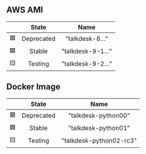 
## AWS AMI

|  | State | Name |
| :---: | :---: | :---: |
🟥 | Deprecated | "talkdesk-8..."
🟩 | Stable | "talkdesk-9-1..."
🟨 | Testing | "talkdesk-9-2..."



## Docker Image

|  | State | Name |
| :---: | :---: | :---: |
🟥 | Deprecated | "talkdesk-python00"
🟩 | Stable | "talkdesk-python01"
🟨 | Testing | "talkdesk-python02-rc3"
